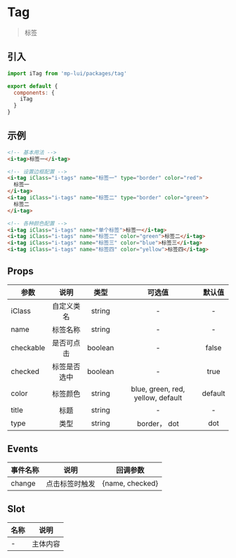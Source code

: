 # Tag

> 标签

## 引入

```js
import iTag from 'mp-lui/packages/tag'

export default {
  components: {
    iTag
  }
}
```

## 示例

```html
<!-- 基本用法 -->
<i-tag>标签一</i-tag>

<!-- 设置边框配置 -->
<i-tag iClass="i-tags" name="标签一" type="border" color="red">
  标签一
</i-tag>
<i-tag iClass="i-tags" name="标签二" type="border" color="green">
  标签二
</i-tag>

<!-- 各种颜色配置 -->
<i-tag iClass="i-tags" name="单个标签">标签一</i-tag>
<i-tag iClass="i-tags" name="标签二" color="green">标签二</i-tag>
<i-tag iClass="i-tags" name="标签三" color="blue">标签三</i-tag>
<i-tag iClass="i-tags" name="标签四" color="yellow">标签四</i-tag>
```

## Props

| 参数      |     说明     |  类型   |              可选值               | 默认值  |
| --------- | :----------: | :-----: | :-------------------------------: | :-----: |
| iClass    |  自定义类名  | string  |                 -                 |    -    |
| name      |   标签名称   | string  |                 -                 |    -    |
| checkable |  是否可点击  | boolean |                 -                 |  false  |
| checked   | 标签是否选中 | boolean |                 -                 |  true   |
| color     |   标签颜色   | string  | blue, green, red, yellow, default | default |
| title     |     标题     | string  |                 -                 |    -    |
| type      |     类型     | string  |           border， dot            |   dot   |

## Events

| 事件名称 |      说明      |     回调参数     |
| :------- | :------------: | :--------------: |
| change   | 点击标签时触发 | {name,  checked} |

## Slot

| 名称 |   说明   |
| ---- | :------: |
| -    | 主体内容 |

